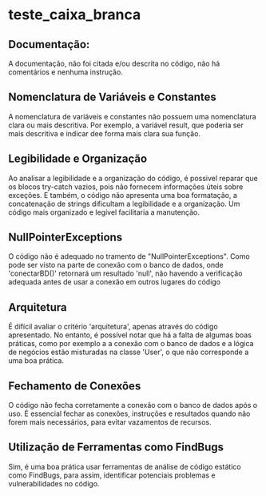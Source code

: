 <h1>teste_caixa_branca</h1>
<h2>Documentação:</h2> 
<p> A documentação, não foi citada e/ou descrita no código, não há comentários e nenhuma instrução.</p>
<h2>Nomenclatura de Variáveis e Constantes</h2>
<p>A nomenclatura de variáveis e constantes não possuem uma nomenclatura clara ou mais descritiva. Por exemplo, a variável result, que poderia ser mais descritiva e indicar dee forma mais clara sua função.</p>
<h2>Legibilidade e Organização</h2>
<p>Ao analisar a legibilidade e a organização do código, é possivel reparar que os blocos try-catch vazios, pois não fornecem informações úteis sobre exceções. E também, o código não apresenta uma boa formatação, a concatenação de strings dificultam a legibilidade e a organização. Um código mais organizado e legível facilitaria a manutenção.</p>
<h2>NullPointerExceptions</h2>
<p>O código não é adequado no tramento de "NullPointerExceptions". Como pode ser visto na parte de conexão com o banco de dados, onde 'conectarBD()' retornará um resultado 'null', não havendo a verificação adequada antes de usar a conexão em outros lugares do código</p>
<h2>Arquitetura</h2>
<p>É difícil avaliar o critério 'arquitetura', apenas através do código apresentado. No entanto, é possível notar que há a falta de algumas boas práticas, como por exemplo a a conexão com o banco de dados e a lógica de negócios estão misturadas na classe 'User', o que não corresponde a uma boa prática.</p>
<h2>Fechamento de Conexões</h2>
<p>O código não fecha corretamente a conexão com o banco de dados após o uso. É essencial fechar as conexões, instruções e resultados quando não forem mais necessários, para evitar vazamentos de recursos.</p>
<h2>Utilização de Ferramentas como FindBugs</h2>
<p>Sim, é uma boa prática usar ferramentas de análise de código estático como FindBugs, para assim, identificar potenciais problemas e vulnerabilidades no código. </p>
